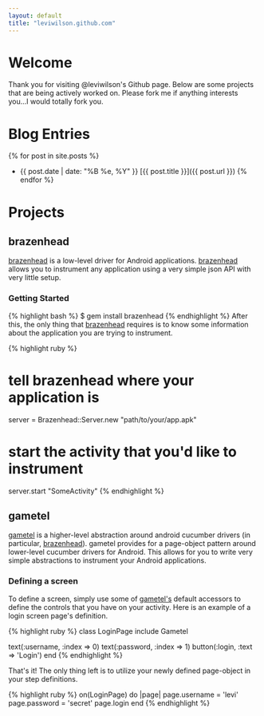 ```yaml
---
layout: default
title: "leviwilson.github.com"
---
```


# Welcome
Thank you for visiting @leviwilson's Github page.  Below are some projects that are being actively worked on.  Please fork me if anything interests you...I would totally fork you.

# Blog Entries
{% for post in site.posts %}
* {{ post.date | date: "%B %e, %Y" }} [{{ post.title }}]({{ post.url }})
{% endfor %}

# Projects

## brazenhead
[brazenhead](https://github.com/leandog/brazenhead) is a low-level driver for Android applications.  [brazenhead](https://github.com/leandog/brazenhead) allows you to instrument any application using a very simple json API with very little setup.

### Getting Started

{% highlight bash %}
$ gem install brazenhead
{% endhighlight %}
After this, the only thing that [brazenhead](https://github.com/leandog/brazenhead) requires is to know some information about the application you are trying to instrument.

{% highlight ruby %}
# tell brazenhead where your application is
server = Brazenhead::Server.new "path/to/your/app.apk"

# start the activity that you'd like to instrument
server.start "SomeActivity"
{% endhighlight %}

## gametel
[gametel](https://github.com/leandog/gametel) is a higher-level abstraction around android cucumber drivers (in particular, [brazenhead](https://github.com/leandog/brazenhead)).  gametel provides for a page-object pattern around lower-level cucumber drivers for Android.  This allows for you to write very simple abstractions to instrument your Android applications.

### Defining a screen
To define a screen, simply use some of [gametel's](https://github.com/leandog/gametel) default accessors to define the controls that you have on your activity.  Here is an example of a login screen page's definition.

{% highlight ruby %}
class LoginPage
  include Gametel

  text(:username, :index => 0)
  text(:password, :index => 1)
  button(:login, :text => 'Login')
end
{% endhighlight %}

That's it!  The only thing left is to utilize your newly defined page-object in your step definitions.

{% highlight ruby %}
on(LoginPage) do |page|
  page.username = 'levi'
  page.password = 'secret'
  page.login
end
{% endhighlight %}

